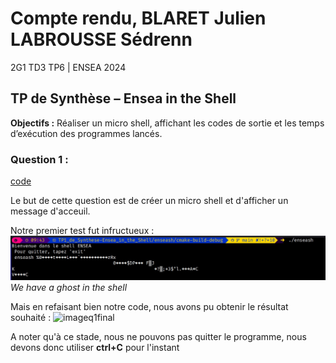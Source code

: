 # Compte rendu, BLARET Julien LABROUSSE Sédrenn
2G1 TD3 TP6 | ENSEA 2024

## TP de Synthèse – Ensea in the Shell

**Objectifs :** Réaliser un micro shell, affichant les codes de sortie et les temps d’exécution
des programmes lancés.


### Question 1 : 
[code](../enseash/question1.c)

Le but de cette question est de créer un micro shell et d'afficher un message d'acceuil. 

Notre premier test fut infructueux : 
![imageghost](photos/Q1_ghost.jpeg)
_We have a ghost in the shell_

Mais en refaisant bien notre code, nous avons pu obtenir le résultat souhaité : 
![imageq1final](photos/q1final.jpeg)

A noter qu'à ce stade, nous ne pouvons pas quitter le programme, nous devons donc utiliser **ctrl+C** pour l'instant
